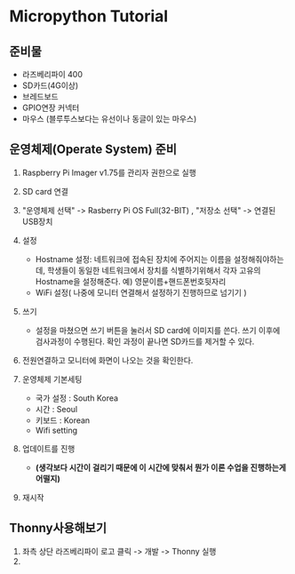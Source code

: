 # Micropython Tutorial

## 준비물  
- 라즈베리파이 400
- SD카드(4G이상)
- 브레드보드
- GPIO연장 커넥터
- 마우스 (블루투스보다는 유선이나 동글이 있는 마우스) 
  
## 운영체제(Operate System) 준비
   1. Raspberry Pi Imager v1.75를 관리자 권한으로 실행
   2. SD card 연결 
   3. "운영체제 선택" -> Rasberry Pi OS Full(32-BIT) , "저장소 선택" -> 연결된 USB장치
   4. 설정
      - Hostname 설정:
        네트워크에 접속된 장치에 주어지는 이름을 설정해줘야하는데, 학생들이 동일한 네트워크에서 장치를 식별하기위해서 각자 고유의 Hostname을 설정해준다. 예) 영문이름+핸드폰번호뒷자리
      - WiFi 설정( 나중에 모니터 연결해서 설정하기 진행하므로 넘기기 )
        
   5. 쓰기
      - 설정을 마쳤으면 쓰기 버튼을 눌러서 SD card에 이미지를 쓴다. 쓰기 이후에 검사과정이 수행된다. 확인 과정이 끝나면 SD카드를 제거할 수 있다.
   6. 전원연결하고 모니터에 화면이 나오는 것을 확인한다. 
   7. 운영체제 기본세팅
      - 국가 설정 : South Korea
      - 시간 : Seoul
      - 키보드 : Korean
      - Wifi setting
  8. 업데이트를 진행
      - **(생각보다 시간이 걸리기 때문에 이 시간에 맞춰서 뭔가 이론 수업을 진행하는게 어떨지)**
  9. 재시작 

  ## Thonny사용해보기   
  1. 좌측 상단 라즈베리파이 로고 클릭 -> 개발 -> Thonny 실행
  2. 
  
